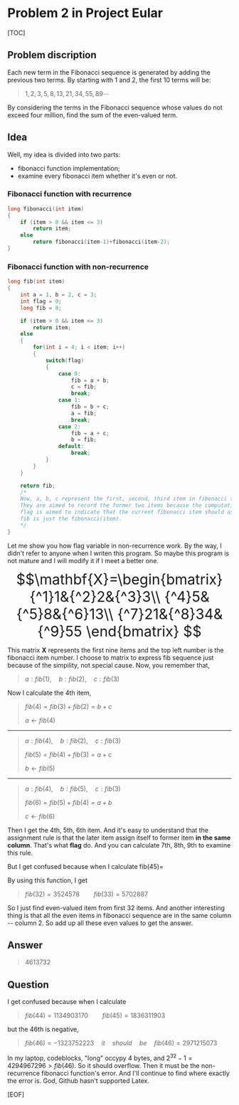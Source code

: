 # Problem 2 in Project Eular
[TOC]
## Problem discription

Each new term in the Fibonacci sequence is generated by adding the previous two terms. By starting with 1 and 2, the first 10 terms will be:
> $1, 2, 3, 5, 8, 13, 21, 34, 55, 89\cdots$

By considering the terms in the Fibonacci sequence whose values do not exceed four million, find the sum of the even-valued term.

## Idea

Well, my idea is divided into two parts:

* fibonacci function implementation;
* examine every fibonacci item whether it's even or not.

### Fibonacci function with recurrence

```C
long fibonacci(int item)
{
    if (item > 0 && item <= 3)
        return item;
    else
        return fibonacci(item-1)+fibonacci(item-2);
}
```

### Fibonacci function with non-recurrence

```C
long fib(int item)
{
    int a = 1, b = 2, c = 3;
    int flag = 0;
    long fib = 0;

    if (item > 0 && item <= 3)
        return item;
    else
    {
        for(int i = 4; i < item; i++)
        {
            switch(flag)
            {
                case 0:
                    fib = a + b;
                    c = fib;
                    break;
                case 1:
                    fib = b + c;
                    a = fib;
                    break;
                case 2:
                    fib = a + c;
                    b = fib;
                default:
                    break;
            }
        }
    }

    return fib;
    /*
    Now, a, b, c represent the first, second, third item in fibonacci sequence.
    They are aimed to record the former two items because the computation only need the former two items.
    flag is aimed to indicate that the current fibonacci item should assign itself to a OR b OR c.
    fib is just the fibonacci(item).
    */
}
```

Let me show you how flag variable in non-recurrence work. By the way, I didn't refer to anyone when I writen this program. So maybe this program is not mature and I will modify it if I meet a better one.

<font size = 6>

$$\mathbf{X}=\begin{bmatrix}
{^1}1&{^2}2&{^3}3\\
{^4}5&{^5}8&{^6}13\\
{^7}21&{^8}34&{^9}55
\end{bmatrix}
$$
</font>

This  matrix **X** represents the first nine items and the top left number is the fibonacci item number. I choose to matrix to express fib sequence just because of the simpility, not special cause. Now, you remember that,
> $a: fib(1),\quad b:fib(2),\quad c:fib(3)$

Now I calculate the 4th item,
> $fib(4)=fib(3)+fib(2)=b+c$
>
> $a\leftarrow fib(4)$
---
> $a:fib(4),\quad b:fib(2),\quad c:fib(3)$
>
> $fib(5)=fib(4)+fib(3)=a+c$
>
> $b\gets fib(5)$
---
> $a:fib(4),\quad b:fib(5),\quad c:fib(3)$
>
> $fib(6)=fib(5)+fib(4)=a+b$
>
> $c\gets fib(6)$

Then I get the 4th, 5th, 6th item. And it's easy to understand that the assignment rule is that the later item assign itself to former item **in the same column**. That's what **flag** do. And you can calculate 7th, 8th, 9th to examine this rule.

But I get confused because when I calculate fib(45)=

By using this function, I get
> $fib(32)=3524578\qquad fib(33)=5702887$

So I just find even-valued item from first 32 items. And another interesting thing is that all the even items in fibonacci sequence are in the same column -- column 2. So add up all these even values to get the answer.

## Answer

> 4613732

## Question

I get confused because when I calculate
> $fib(44)=1134903170\qquad fib(45)=1836311903$

but the 46th is negative,
> $fib(46)=-1323752223\quad it\quad should\quad be\quad fib(46)=2971215073$

In my laptop, codeblocks, "long" occypy 4 bytes, and $2^{32}-1=4294967296 > fib(46)$. So it should overflow. Then it must be the non-recurrence fibonacci function's error. And I'll continue to find where exactly the error is.
God, Github hasn't supported Latex.

[EOF]
